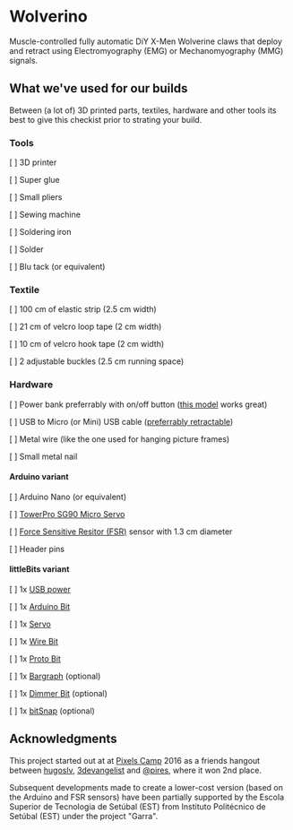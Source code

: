 # Wolverino
Muscle-controlled fully automatic DiY X-Men Wolverine claws that
deploy and retract using Electromyography (EMG) or Mechanomyography (MMG)
signals.

## What we've used for our builds
Between (a lot of) 3D printed parts, textiles, hardware and other
tools its best to give this checkist prior to strating your build.

### Tools
[ ] 3D printer

[ ] Super glue

[ ] Small pliers

[ ] Sewing machine

[ ] Soldering iron

[ ] Solder

[ ] Blu tack (or equivalent)

### Textile 
[ ] 100 cm of elastic strip (2.5 cm width)

[ ] 21 cm of velcro loop tape (2 cm width)

[ ] 10 cm of velcro hook tape (2 cm width)

[ ] 2 adjustable buckles (2.5 cm running space)

### Hardware
[ ] Power bank preferrably with on/off button ([this
model](http://uk.rs-online.com/web/p/power-banks/7757504/) works
great)

[ ] USB to Micro (or Mini) USB cable ([preferrably retractable](http://www.dx.com/pt/p/retractable-usb-to-mini-usb-data-cable-74cm-length-22552#.WYMNZhRT7Ew))

[ ] Metal wire (like the one used for hanging picture frames)

[ ] Small metal nail

#### Arduino variant
[ ] Arduino Nano (or equivalent)

[ ] [TowerPro SG90 Micro
Servo](http://www.dx.com/pt/p/towerpro-sg90-9g-mini-servo-with-accessories-12859?tc=EUR&gclid=EAIaIQobChMImq_ws_y61QIV1kAbCh2QWAYLEAQYAiABEgKSEfD_BwE#.WYMKfRRT7Ew)

[ ] [Force Sensitive Resitor
(FSR)](http://www.botnroll.com/en/outros/222-sen-09375-sensor-de-forca-resistivo-05-.html?search_query=fsr&results=3)
sensor with 1.3 cm diameter

[ ] Header pins

#### littleBits variant
[ ] 1x [USB power](https://shop.littlebits.cc/products/usb-power)

[ ] 1x [Arduino Bit](https://shop.littlebits.cc/products/arduino-bit)

[ ] 1x [Servo](https://shop.littlebits.cc/products/servo)

[ ] 1x [Wire Bit](https://shop.littlebits.cc/products/wire-bit)

[ ] 1x [Proto Bit](https://shop.littlebits.cc/products/proto)

[ ] 1x [Bargraph](https://shop.littlebits.cc/products/bargraph)
(optional)

[ ] 1x [Dimmer Bit](https://shop.littlebits.cc/products/dimmer) (optional)

[ ] 1x [bitSnap](https://shop.littlebits.cc/products/bitsnaps) (optional)

## Acknowledgments
This project started out at at [Pixels
Camp](https://github.com/PixelsCamp) 2016 as a friends hangout between
[hugoslv](https://github.com/hugoslv),
[3devangelist](https://github.com/3devangelist) and 
[@pires](https://github.com/pires), where it won 2nd place. 

Subsequent developments made to create a lower-cost version (based on
the Arduino and FSR sensors) have been partially supported by the
Escola Superior de Tecnologia de Setúbal (EST) from Instituto
Polit&eacute;cnico de Setúbal (EST) under the project "Garra".
